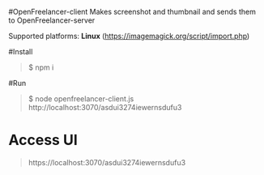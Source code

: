 #OpenFreelancer-client
Makes screenshot and thumbnail and sends them to OpenFreelancer-server

Supported platforms: **Linux** (https://imagemagick.org/script/import.php)

#Install
>$ npm i

#Run
>$ node openfreelancer-client.js http://localhost:3070/asdui3274iewernsdufu3

# Access UI
>https://localhost:3070/asdui3274iewernsdufu3
